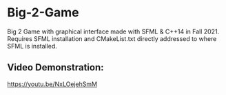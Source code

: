 # Big-2-Game
Big 2 Game with graphical interface made with SFML & C++14 in Fall 2021. Requires SFML installation and CMakeList.txt directly addressed to where SFML is installed.
## Video Demonstration: 
https://youtu.be/NxLOejehSmM
